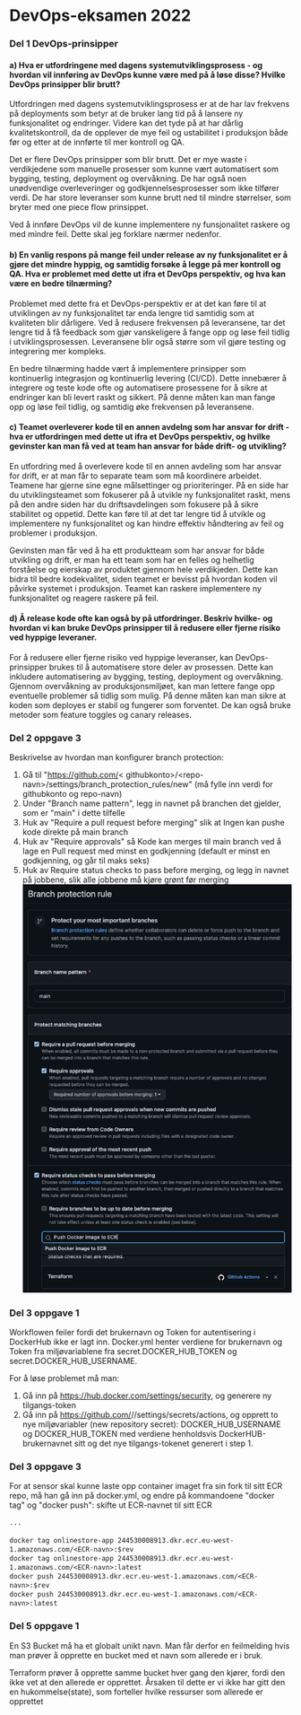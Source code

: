# DevOps-eksamen 2022

### Del 1 DevOps-prinsipper
#### a) Hva er utfordringene med dagens systemutviklingsprosess - og hvordan vil innføring av DevOps kunne være med på å løse disse? Hvilke DevOps prinsipper blir brutt?
<p>
Utfordringen med dagens systemutviklingsprosess er at de har lav frekvens på deployments som betyr at de bruker lang tid på å lansere ny funksjonalitet og endringer. Videre kan det tyde på at har dårlig kvalitetskontroll, da de opplever de mye feil og ustabilitet i produksjon både før og etter at de innførte til mer kontroll og QA.
</p>
<p>
Det er flere DevOps prinsipper som blir brutt. Det er mye waste i verdikjedene som manuelle prosesser som kunne vært automatisert som bygging, testing, deployment og overvåkning. De har også noen unødvendige overleveringer og godkjennelsesprosesser som ikke tilfører verdi. De har store leveranser som kunne brutt ned til mindre størrelser, som bryter med one piece flow prinsippet.
</p>
<p>
Ved å innføre DevOps vil de kunne implementere ny funsjonalitet raskere og med mindre feil. Dette skal jeg forklare nærmer nedenfor.</p>

#### b) En vanlig respons på mange feil under release av ny funksjonalitet er å gjøre det mindre hyppig, og samtidig forsøke å legge på mer kontroll og QA. Hva er problemet med dette ut ifra et DevOps perspektiv, og hva kan være en bedre tilnærming?
<p>
Problemet med dette fra et DevOps-perspektiv er at det kan føre til at utviklingen av ny funksjonalitet tar enda lengre tid samtidig som at kvaliteten blir dårligere. Ved å redusere frekvensen på leveransene, tar det lengre tid å få feedback som gjør vanskeligere å fange opp og løse feil tidlig i utviklingsprosessen. Leveransene blir også større som vil gjøre testing og integrering mer kompleks.
</p>
<p>
En bedre tilnærming hadde vært å implementere prinsipper som kontinuerlig integrasjon og kontinuerlig levering (CI/CD). Dette innebærer å integrere og teste kode ofte og automatisere prosessene for å sikre at endringer kan bli levert raskt og sikkert. På denne måten kan man fange opp og løse feil tidlig, og samtidig øke frekvensen på leveransene.
</p>

#### c) Teamet overleverer kode til en annen avdelng som har ansvar for drift - hva er utfordringen med dette ut ifra et DevOps perspektiv, og hvilke gevinster kan man få ved at team han ansvar for både drift- og utvikling?
<p>
En utfordring med å overlevere kode til en annen avdeling som har ansvar for drift, er at man får to separate team som må koordinere arbeidet. Teamene har gjerne sine egne målsettinger og prioriteringer. På en side har du utviklingsteamet som fokuserer på å utvikle ny funksjonalitet raskt, mens på den andre siden har du driftsavdelingen som fokusere på å sikre stabilitet og oppetid. Dette kan føre til at det tar lengre tid å utvikle og implementere ny funksjonalitet og kan hindre effektiv håndtering av feil og problemer i produksjon.
</p>
<p>
Gevinsten man får ved å ha ett produktteam som har ansvar for både utvikling og drift, er man ha ett team som har en felles og helhetlig forståelse og eierskap av produktet gjennom hele verdikjeden. Dette kan bidra til bedre kodekvalitet, siden teamet er bevisst på hvordan koden vil påvirke systemet i produksjon. Teamet kan raskere implementere ny funksjonalitet og reagere raskere på feil.
</p>

#### d) Å release kode ofte kan også by på utfordringer. Beskriv hvilke- og hvordan vi kan bruke DevOps prinsipper til å redusere eller fjerne risiko ved hyppige leveraner.
<p>
For å redusere eller fjerne risiko ved hyppige leveranser, kan DevOps-prinsipper brukes til å automatisere store deler av prosessen. Dette kan inkludere automatisering av bygging, testing, deployment og overvåkning. Gjennom overvåkning av produksjonsmiljøet, kan man lettere fange opp eventuelle problemer så tidlig som mulig. På denne måten kan man sikre at koden som deployes er stabil og fungerer som forventet. De kan også bruke metoder som feature toggles og canary releases.
</p>


### Del 2 oppgave 3
<p>
Beskrivelse av hvordan man konfigurer branch protection:
</p>

1. Gå til "https://github.com/< githubkonto\>/<repo-navn\>/settings/branch_protection_rules/new" (må fylle inn verdi for githubkonto og repo-navn)
2. Under "Branch name pattern", legg in navnet på branchen det gjelder, som er "main" i dette tilfelle
3. Huk av "Require a pull request before merging" slik at Ingen kan pushe kode direkte på main branch
4. Huk av "Require approvals" så Kode kan merges til main branch ved å lage en Pull request med minst en godkjenning (default er minst en godkjenning, og går til maks seks)
5. Huk av Require status checks to pass before merging, og legg in navnet på jobbene, slik alle jobbene må kjøre grønt før merging
![img_1.png](doc/branch_prot.png)
### Del 3 oppgave 1
<p>
Workflowen feiler fordi det brukernavn og Token for autentisering i DockerHub ikke er lagt inn. Docker.yml henter verdiene for brukernavn og Token fra miljøvariablene fra secret.DOCKER_HUB_TOKEN og secret.DOCKER_HUB_USERNAME.
</p>
<p>
For å løse problemet må man:
</p>

1.	Gå inn på https://hub.docker.com/settings/security, og generere ny tilgangs-token
2.	Gå inn på https://github.com/<githubkonto>/<repo-navn>/settings/secrets/actions, og opprett to nye miljøvariabler (new repository secret): DOCKER_HUB_USERNAME og DOCKER_HUB_TOKEN med verdiene henholdsvis DockerHUB-brukernavnet sitt og det nye tilgangs-tokenet generert i step 1.

### Del 3 oppgave 3
For at sensor skal kunne laste opp container imaget fra sin fork til sitt ECR repo, må han gå inn på docker.yml, og endre på kommandoene "docker tag" og "docker push": skifte ut ECR-navnet til sitt ECR

```
...

docker tag onlinestore-app 244530008913.dkr.ecr.eu-west-1.amazonaws.com/<ECR-navn>:$rev
docker tag onlinestore-app 244530008913.dkr.ecr.eu-west-1.amazonaws.com/<ECR-navn>:latest
docker push 244530008913.dkr.ecr.eu-west-1.amazonaws.com/<ECR-navn>:$rev
docker push 244530008913.dkr.ecr.eu-west-1.amazonaws.com/<ECR-navn>:latest
```
### Del 5 oppgave 1
<p>
En S3 Bucket må ha et globalt unikt navn. Man får derfor en feilmelding hvis man prøver å opprette en bucket med et navn som allerede er i bruk.
</p>
<p>
Terraform prøver å opprette samme bucket hver gang den kjører, fordi den ikke vet at den allerede er opprettet. Årsaken til dette er vi ikke har gitt den en hukommelse(state), som forteller hvilke ressurser som allerede er opprettet
</p>

